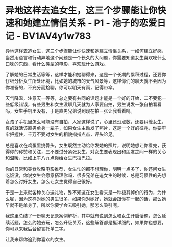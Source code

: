 # 异地这样去追女生，这三个步骤能让你快速和她建立情侣关系 - P1 - 池子的恋爱日记 - BV1AV4y1w783

异地这样去追女生，这三个步骤能让你快速和她建立情侣关系，一如何建立好感，当然用语言和行动异地这个问题是一个长久的大问题，你需要知道女生喜欢吃什么口味的东西，看什么类型的电影，喜欢玩什么游戏。

了解她的日常生活等等，这样才能和她聊得来，这是一个长期的累积过程，还要你仔细分析女生所处环境，比如她的城市的天气风景等，这样你们的聊天就不会因为你准备的，不充分而尬聊，你可以明天有雨，记得带伞。

天气降温，注意天一等等，总之要有共同的话题才能是一个好的开始，二不要犯一些低级错误，有些男生和女生没聊几天就为人家要自拍，男生说发一张自拍看看吗，女生手机里没有，于是直男兄弟说到现在拍一张让我看看吗。

女孩子手机里怎么可能没有自拍，人家这样说了，心里还没点数，还要纠缠女生，真的就活该直男单身一辈子，如果女生主动发了照片，这是一个好的征兆，你要牢牢把握住，千万不要对女生的相貌指指点点，评头论足。

总是喜欢在鸡蛋里挑骨头，女生既然主动给你发她的照片，说明她想让你看完，获得你的称赞和关注，三不要过分紧张女生，对女生要表现出和朋友之间一样的关心和温暖，比如上午八九点你给女生巴拉巴拉。

你的日常和美食攻略电影推荐，女生忙的都不想理你，明明一点多了，你还问女生吃饭没，你说女生会愿意搭理你吗，很多兄弟在追女生的时候，总是习惯性的先想着怎么讨好女生，怎么让女生觉得自己很好。

于是一上来就各种关心送礼物，殊不知这在女生看来是一种极其掉价的行为，为什么呢，因为这样对她的男生很多，如果你对她好，她就会跟你在一起的话，那么她早就不是单身了，所以你要学会去吸引她，那怎么吸引呢。

我这里总结了一份聊天记录案例解析，其中就有说到怎么和女生开启话题，怎么延续话题，怎么约她去玩，怎么升级关系，这些解答都是挺详细的，如果你也想要，你可以来我后台留言托单二字。

让我来帮你追到你喜欢的女生。